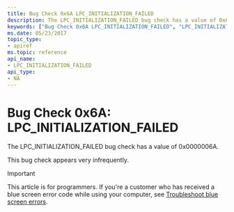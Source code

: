 ```yaml
---
title: Bug Check 0x6A LPC_INITIALIZATION_FAILED
description: The LPC_INITIALIZATION_FAILED bug check has a value of 0x0000006A.This bug check appears very infrequently.
keywords: ["Bug Check 0x6A LPC_INITIALIZATION_FAILED", "LPC_INITIALIZATION_FAILED"]
ms.date: 05/23/2017
topic_type:
- apiref
ms.topic: reference
api_name:
- LPC_INITIALIZATION_FAILED
api_type:
- NA
---
```


# Bug Check 0x6A: LPC\_INITIALIZATION\_FAILED


The LPC\_INITIALIZATION\_FAILED bug check has a value of 0x0000006A.

This bug check appears very infrequently.

> [!IMPORTANT]
> This article is for programmers. If you're a customer who has received a blue screen error code while using your computer, see [Troubleshoot blue screen errors](https://www.windows.com/stopcode).


 

 




